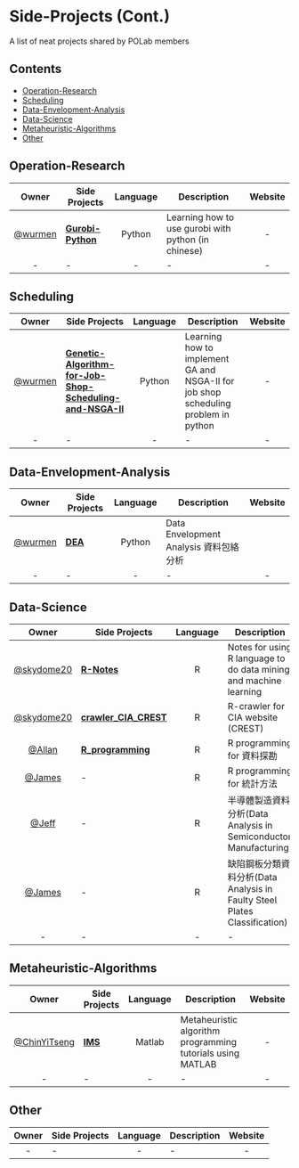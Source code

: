 # Side-Projects (Cont.)
A list of neat projects shared by POLab members

## Contents

- [Operation-Research](#operation-research)
- [Scheduling](#scheduling)
- [Data-Envelopment-Analysis](#data-envelopment-analysis)
- [Data-Science](#data-science)
- [Metaheuristic-Algorithms](#metaheuristic-algorithms)
- [Other](#other)


## Operation-Research
Owner | Side Projects| Language |Description | Website
:---: | --- | :---: | --- | :---:
[@wurmen] | [**Gurobi-Python**](https://github.com/wurmen/Gurobi-Python) | Python | Learning how to use gurobi with python (in chinese)| -
-|-|-|-|-

## Scheduling
Owner | Side Projects| Language |Description | Website
:---: | --- | :---: | --- | :---:
[@wurmen] | [**Genetic-Algorithm-for-Job-Shop-Scheduling-and-NSGA-II**](https://github.com/wurmen/Genetic-Algorithm-for-Job-Shop-Scheduling-and-NSGA-II) | Python |Learning how to implement GA and NSGA-II for job shop scheduling problem in python| -
-|-|-|-|-

## Data-Envelopment-Analysis
Owner | Side Projects| Language |Description | Website
:---: | --- | :---: | --- | :---:
[@wurmen] | [**DEA**](https://github.com/wurmen/DEA) |Python |Data Envelopment Analysis 資料包絡分析 | 
-|-|-|-|-


## Data-Science
Owner | Side Projects| Language |Description | Website
:---: | --- | :---: | --- | :---:
[@skydome20] | [**R-Notes**](https://github.com/skydome20/R-Notes) | R | Notes for using R language to do data mining and machine learning | [:balloon:](http://rpubs.com/skydome20/Table)
[@skydome20] | [**crawler_CIA_CREST**](https://github.com/skydome20/crawler_CIA_CREST) | R |R-crawler for CIA website (CREST) | -
[@Allan](https://github.com/allan811118) | [**R_programming**](https://github.com/allan811118/R_programming) | R |R programming for 資料探勘 | [:balloon:](http://rpubs.com/allan811118/R_programming_00)
[@James](https://github.com/new393988911) | - | R |R programming for 統計方法| [:balloon:](http://rpubs.com/james_datacatcher)
[@Jeff](https://github.com/datasciencejeff) | - | R |半導體製造資料分析(Data Analysis in Semiconductor Manufacturing)  | [:balloon:](http://rpubs.com/jeff_datascience/Semiconductor_Manufacturing)
[@James](https://github.com/new393988911) | - | R |缺陷鋼板分類資料分析(Data Analysis in Faulty Steel Plates Classification)  | [:balloon:](http://rpubs.com/james_datacatcher/svm)
-|-|-|-|-

## Metaheuristic-Algorithms
Owner | Side Projects| Language |Description | Website
:---: | --- | :---: | --- | :---:
[@ChinYiTseng]|[**IMS**](https://github.com/ChinYiTseng/IMS)| Matlab |Metaheuristic algorithm programming tutorials using MATLAB|-
-|-|-|-|-


## Other
Owner | Side Projects| Language |Description | Website
:---: | --- | :---: | --- | :---:
-|-|-|-|-








[@skydome20]: https://www.linkedin.com/in/skydome20
[@wurmen]: http://www.linkedin.com/in/chengmanwu







[@Allan]: https://www.linkedin.com/in/iamallanchou
[@Jeff]: https://www.linkedin.com/in/hungyuhsin/
[@James]:https://www.linkedin.com/in/iamjameswu/ 
[@ChinYiTseng]: linkedin.com/in/chin-yi-tseng-398a10120

